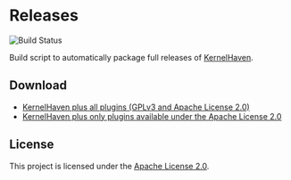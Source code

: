 # Releases

![Build Status](https://jenkins-2.sse.uni-hildesheim.de/buildStatus/icon?job=KH_Releases)

Build script to automatically package full releases of [KernelHaven](https://github.com/KernelHaven/KernelHaven).

## Download

* [KernelHaven plus all plugins (GPLv3 and Apache License 2.0)](https://jenkins-2.sse.uni-hildesheim.de/view/KernelHaven/job/KH_Releases/lastSuccessfulBuild/artifact/build/KernelHaven_GPLv3_withsource.zip)
* [KernelHaven plus only plugins available under the Apache License 2.0](https://jenkins-2.sse.uni-hildesheim.de/view/KernelHaven/job/KH_Releases/lastSuccessfulBuild/artifact/build/KernelHaven_Apache-2.0_withsource.zip)

## License

This project is licensed under the [Apache License 2.0](https://www.apache.org/licenses/LICENSE-2.0.html).

